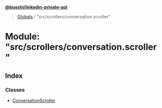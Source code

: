 **[@busshi/linkedin-private-api](../README.md)**

> [Globals](../globals.md) / "src/scrollers/conversation.scroller"

# Module: "src/scrollers/conversation.scroller"

## Index

### Classes

* [ConversationScroller](../classes/_src_scrollers_conversation_scroller_.conversationscroller.md)

